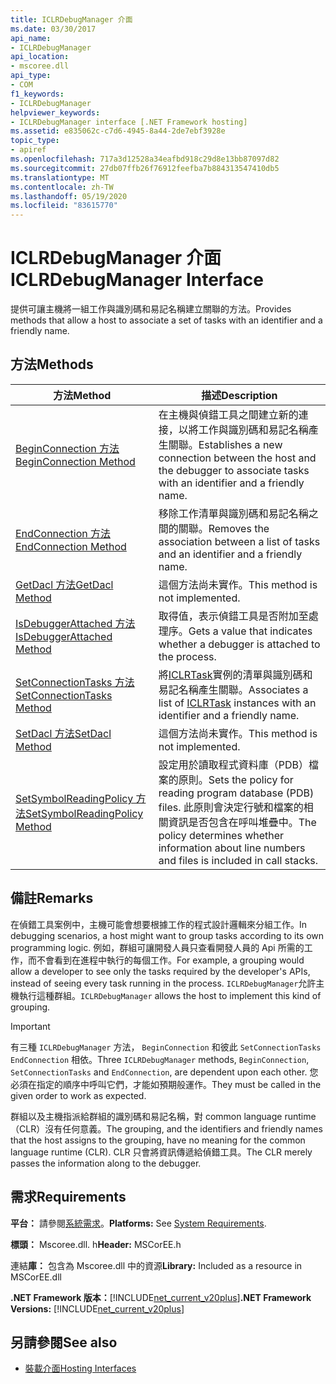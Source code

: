 ```yaml
---
title: ICLRDebugManager 介面
ms.date: 03/30/2017
api_name:
- ICLRDebugManager
api_location:
- mscoree.dll
api_type:
- COM
f1_keywords:
- ICLRDebugManager
helpviewer_keywords:
- ICLRDebugManager interface [.NET Framework hosting]
ms.assetid: e835062c-c7d6-4945-8a44-2de7ebf3928e
topic_type:
- apiref
ms.openlocfilehash: 717a3d12528a34eafbd918c29d8e13bb87097d82
ms.sourcegitcommit: 27db07ffb26f76912feefba7b884313547410db5
ms.translationtype: MT
ms.contentlocale: zh-TW
ms.lasthandoff: 05/19/2020
ms.locfileid: "83615770"
---
```

# <a name="iclrdebugmanager-interface"></a><span data-ttu-id="031a5-102">ICLRDebugManager 介面</span><span class="sxs-lookup"><span data-stu-id="031a5-102">ICLRDebugManager Interface</span></span>
<span data-ttu-id="031a5-103">提供可讓主機將一組工作與識別碼和易記名稱建立關聯的方法。</span><span class="sxs-lookup"><span data-stu-id="031a5-103">Provides methods that allow a host to associate a set of tasks with an identifier and a friendly name.</span></span>  
  
## <a name="methods"></a><span data-ttu-id="031a5-104">方法</span><span class="sxs-lookup"><span data-stu-id="031a5-104">Methods</span></span>  
  
|<span data-ttu-id="031a5-105">方法</span><span class="sxs-lookup"><span data-stu-id="031a5-105">Method</span></span>|<span data-ttu-id="031a5-106">描述</span><span class="sxs-lookup"><span data-stu-id="031a5-106">Description</span></span>|  
|------------|-----------------|  
|[<span data-ttu-id="031a5-107">BeginConnection 方法</span><span class="sxs-lookup"><span data-stu-id="031a5-107">BeginConnection Method</span></span>](iclrdebugmanager-beginconnection-method.md)|<span data-ttu-id="031a5-108">在主機與偵錯工具之間建立新的連接，以將工作與識別碼和易記名稱產生關聯。</span><span class="sxs-lookup"><span data-stu-id="031a5-108">Establishes a new connection between the host and the debugger to associate tasks with an identifier and a friendly name.</span></span>|  
|[<span data-ttu-id="031a5-109">EndConnection 方法</span><span class="sxs-lookup"><span data-stu-id="031a5-109">EndConnection Method</span></span>](iclrdebugmanager-endconnection-method.md)|<span data-ttu-id="031a5-110">移除工作清單與識別碼和易記名稱之間的關聯。</span><span class="sxs-lookup"><span data-stu-id="031a5-110">Removes the association between a list of tasks and an identifier and a friendly name.</span></span>|  
|[<span data-ttu-id="031a5-111">GetDacl 方法</span><span class="sxs-lookup"><span data-stu-id="031a5-111">GetDacl Method</span></span>](iclrdebugmanager-getdacl-method.md)|<span data-ttu-id="031a5-112">這個方法尚未實作。</span><span class="sxs-lookup"><span data-stu-id="031a5-112">This method is not implemented.</span></span>|  
|[<span data-ttu-id="031a5-113">IsDebuggerAttached 方法</span><span class="sxs-lookup"><span data-stu-id="031a5-113">IsDebuggerAttached Method</span></span>](iclrdebugmanager-isdebuggerattached-method.md)|<span data-ttu-id="031a5-114">取得值，表示偵錯工具是否附加至處理序。</span><span class="sxs-lookup"><span data-stu-id="031a5-114">Gets a value that indicates whether a debugger is attached to the process.</span></span>|  
|[<span data-ttu-id="031a5-115">SetConnectionTasks 方法</span><span class="sxs-lookup"><span data-stu-id="031a5-115">SetConnectionTasks Method</span></span>](../../../../docs/framework/unmanaged-api/hosting/iclrdebugmanager-setconnectiontasks-method.md)|<span data-ttu-id="031a5-116">將[ICLRTask](iclrtask-interface.md)實例的清單與識別碼和易記名稱產生關聯。</span><span class="sxs-lookup"><span data-stu-id="031a5-116">Associates a list of [ICLRTask](iclrtask-interface.md) instances with an identifier and a friendly name.</span></span>|  
|[<span data-ttu-id="031a5-117">SetDacl 方法</span><span class="sxs-lookup"><span data-stu-id="031a5-117">SetDacl Method</span></span>](iclrdebugmanager-setdacl-method.md)|<span data-ttu-id="031a5-118">這個方法尚未實作。</span><span class="sxs-lookup"><span data-stu-id="031a5-118">This method is not implemented.</span></span>|  
|[<span data-ttu-id="031a5-119">SetSymbolReadingPolicy 方法</span><span class="sxs-lookup"><span data-stu-id="031a5-119">SetSymbolReadingPolicy Method</span></span>](iclrdebugmanager-setsymbolreadingpolicy-method.md)|<span data-ttu-id="031a5-120">設定用於讀取程式資料庫（PDB）檔案的原則。</span><span class="sxs-lookup"><span data-stu-id="031a5-120">Sets the policy for reading program database (PDB) files.</span></span> <span data-ttu-id="031a5-121">此原則會決定行號和檔案的相關資訊是否包含在呼叫堆疊中。</span><span class="sxs-lookup"><span data-stu-id="031a5-121">The policy determines whether information about line numbers and files is included in call stacks.</span></span>|  
  
## <a name="remarks"></a><span data-ttu-id="031a5-122">備註</span><span class="sxs-lookup"><span data-stu-id="031a5-122">Remarks</span></span>  
 <span data-ttu-id="031a5-123">在偵錯工具案例中，主機可能會想要根據工作的程式設計邏輯來分組工作。</span><span class="sxs-lookup"><span data-stu-id="031a5-123">In debugging scenarios, a host might want to group tasks according to its own programming logic.</span></span> <span data-ttu-id="031a5-124">例如，群組可讓開發人員只查看開發人員的 Api 所需的工作，而不會看到在進程中執行的每個工作。</span><span class="sxs-lookup"><span data-stu-id="031a5-124">For example, a grouping would allow a developer to see only the tasks required by the developer's APIs, instead of seeing every task running in the process.</span></span> <span data-ttu-id="031a5-125">`ICLRDebugManager`允許主機執行這種群組。</span><span class="sxs-lookup"><span data-stu-id="031a5-125">`ICLRDebugManager` allows the host to implement this kind of grouping.</span></span>  
  
> [!IMPORTANT]
> <span data-ttu-id="031a5-126">有三種 `ICLRDebugManager` 方法， `BeginConnection` 和彼此 `SetConnectionTasks` `EndConnection` 相依。</span><span class="sxs-lookup"><span data-stu-id="031a5-126">Three `ICLRDebugManager` methods, `BeginConnection`, `SetConnectionTasks` and `EndConnection`, are dependent upon each other.</span></span> <span data-ttu-id="031a5-127">您必須在指定的順序中呼叫它們，才能如預期般運作。</span><span class="sxs-lookup"><span data-stu-id="031a5-127">They must be called in the given order to work as expected.</span></span>  
  
 <span data-ttu-id="031a5-128">群組以及主機指派給群組的識別碼和易記名稱，對 common language runtime （CLR）沒有任何意義。</span><span class="sxs-lookup"><span data-stu-id="031a5-128">The grouping, and the identifiers and friendly names that the host assigns to the grouping, have no meaning for the common language runtime (CLR).</span></span> <span data-ttu-id="031a5-129">CLR 只會將資訊傳遞給偵錯工具。</span><span class="sxs-lookup"><span data-stu-id="031a5-129">The CLR merely passes the information along to the debugger.</span></span>  
  
## <a name="requirements"></a><span data-ttu-id="031a5-130">需求</span><span class="sxs-lookup"><span data-stu-id="031a5-130">Requirements</span></span>  
 <span data-ttu-id="031a5-131">**平台：** 請參閱[系統需求](../../get-started/system-requirements.md)。</span><span class="sxs-lookup"><span data-stu-id="031a5-131">**Platforms:** See [System Requirements](../../get-started/system-requirements.md).</span></span>  
  
 <span data-ttu-id="031a5-132">**標頭：** Mscoree.dll. h</span><span class="sxs-lookup"><span data-stu-id="031a5-132">**Header:** MSCorEE.h</span></span>  
  
 <span data-ttu-id="031a5-133">連結**庫：** 包含為 Mscoree.dll 中的資源</span><span class="sxs-lookup"><span data-stu-id="031a5-133">**Library:** Included as a resource in MSCorEE.dll</span></span>  
  
 <span data-ttu-id="031a5-134">**.NET Framework 版本：**[!INCLUDE[net_current_v20plus](../../../../includes/net-current-v20plus-md.md)]</span><span class="sxs-lookup"><span data-stu-id="031a5-134">**.NET Framework Versions:** [!INCLUDE[net_current_v20plus](../../../../includes/net-current-v20plus-md.md)]</span></span>  
  
## <a name="see-also"></a><span data-ttu-id="031a5-135">另請參閱</span><span class="sxs-lookup"><span data-stu-id="031a5-135">See also</span></span>

- [<span data-ttu-id="031a5-136">裝載介面</span><span class="sxs-lookup"><span data-stu-id="031a5-136">Hosting Interfaces</span></span>](hosting-interfaces.md)
